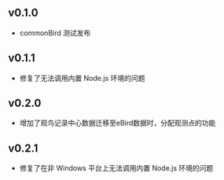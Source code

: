 ## v0.1.0
* commonBird 测试发布

## v0.1.1
* 修复了无法调用内置 Node.js 环境的问题

## v0.2.0
* 增加了观鸟记录中心数据迁移至eBird数据时，分配观测点的功能

## v0.2.1
* 修复了在非 Windows 平台上无法调用内置 Node.js 环境的问题